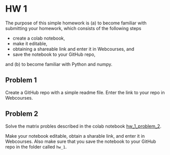 # HW 1

The purpose of this simple homework is (a) to become familiar with submitting your homework, which consists of the following steps

- create a colab notebook, 
- make it editable,
- obtaining a shareable link and enter it in Webcourses, and
- save the notebook to your GitHub repo,

and (b) to become familiar with Python and numpy.

## Problem 1

Create a GitHub repo with a simple readme file. Enter the link to your repo in Webcourses.

## Problem 2

Solve the matrix probles described in the colab notebook 
[hw_1_problem_2](https://colab.research.google.com/drive/1kF9LiuLmVdHco5HGz1x4cw3nrKHDtzwJ). 

Make your notebook editable, obtain a sharable link, and enter it in Webcourses.  Also make sure that you save the notebook to 
your GitHub repo in the folder called ```hw_1```.
